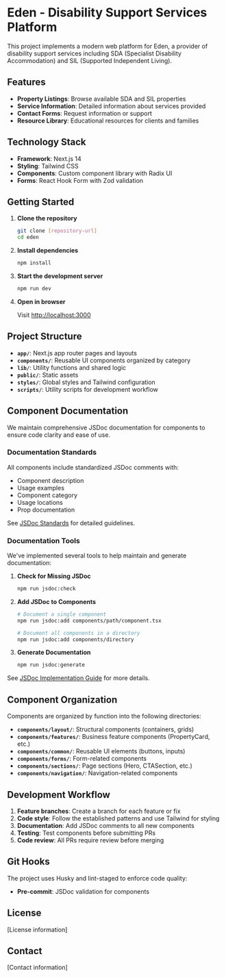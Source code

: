 # Eden - Disability Support Services Platform

This project implements a modern web platform for Eden, a provider of disability support services including SDA (Specialist Disability Accommodation) and SIL (Supported Independent Living).

## Features

- **Property Listings**: Browse available SDA and SIL properties
- **Service Information**: Detailed information about services provided
- **Contact Forms**: Request information or support
- **Resource Library**: Educational resources for clients and families

## Technology Stack

- **Framework**: Next.js 14
- **Styling**: Tailwind CSS
- **Components**: Custom component library with Radix UI
- **Forms**: React Hook Form with Zod validation

## Getting Started

1. **Clone the repository**

   ```bash
   git clone [repository-url]
   cd eden
   ```

2. **Install dependencies**

   ```bash
   npm install
   ```

3. **Start the development server**

   ```bash
   npm run dev
   ```

4. **Open in browser**

   Visit [http://localhost:3000](http://localhost:3000)

## Project Structure

- **`app/`**: Next.js app router pages and layouts
- **`components/`**: Reusable UI components organized by category
- **`lib/`**: Utility functions and shared logic
- **`public/`**: Static assets
- **`styles/`**: Global styles and Tailwind configuration
- **`scripts/`**: Utility scripts for development workflow

## Component Documentation

We maintain comprehensive JSDoc documentation for components to ensure code clarity and ease of use.

### Documentation Standards

All components include standardized JSDoc comments with:

- Component description
- Usage examples
- Component category
- Usage locations
- Prop documentation

See [JSDoc Standards](docs/jsdoc-standards.md) for detailed guidelines.

### Documentation Tools

We've implemented several tools to help maintain and generate documentation:

1. **Check for Missing JSDoc**

   ```bash
   npm run jsdoc:check
   ```

2. **Add JSDoc to Components**

   ```bash
   # Document a single component
   npm run jsdoc:add components/path/component.tsx
   
   # Document all components in a directory
   npm run jsdoc:add components/directory
   ```

3. **Generate Documentation**

   ```bash
   npm run jsdoc:generate
   ```

See [JSDoc Implementation Guide](docs/jsdoc-implementation.md) for more details.

## Component Organization

Components are organized by function into the following directories:

- **`components/layout/`**: Structural components (containers, grids)
- **`components/features/`**: Business feature components (PropertyCard, etc.)
- **`components/common/`**: Reusable UI elements (buttons, inputs)
- **`components/forms/`**: Form-related components
- **`components/sections/`**: Page sections (Hero, CTASection, etc.)
- **`components/navigation/`**: Navigation-related components

## Development Workflow

1. **Feature branches**: Create a branch for each feature or fix
2. **Code style**: Follow the established patterns and use Tailwind for styling
3. **Documentation**: Add JSDoc comments to all new components
4. **Testing**: Test components before submitting PRs
5. **Code review**: All PRs require review before merging

## Git Hooks

The project uses Husky and lint-staged to enforce code quality:

- **Pre-commit**: JSDoc validation for components

## License

[License information]

## Contact

[Contact information]
